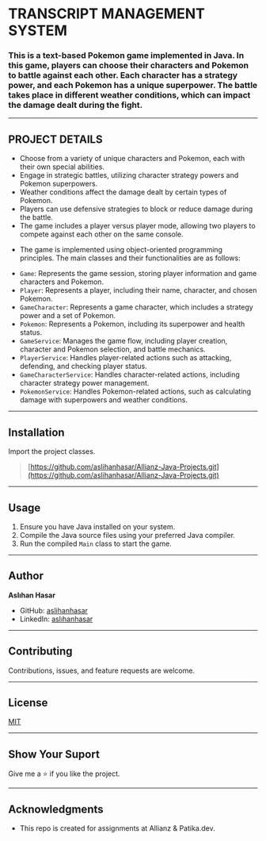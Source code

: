 # TRANSCRIPT MANAGEMENT SYSTEM

### This is a text-based Pokemon game implemented in Java. In this game, players can choose their characters and Pokemon to battle against each other. Each character has a strategy power, and each Pokemon has a unique superpower. The battle takes place in different weather conditions, which can impact the damage dealt during the fight.

---

## PROJECT DETAILS

- Choose from a variety of unique characters and Pokemon, each with their own special abilities.
- Engage in strategic battles, utilizing character strategy powers and Pokemon superpowers.
- Weather conditions affect the damage dealt by certain types of Pokemon.
- Players can use defensive strategies to block or reduce damage during the battle.
- The game includes a player versus player mode, allowing two players to compete against each other on the same console.

* The game is implemented using object-oriented programming principles. The main classes and their functionalities are as follows:

- `Game`: Represents the game session, storing player information and game characters and Pokemon.
- `Player`: Represents a player, including their name, character, and chosen Pokemon.
- `GameCharacter`: Represents a game character, which includes a strategy power and a set of Pokemon.
- `Pokemon`: Represents a Pokemon, including its superpower and health status.
- `GameService`: Manages the game flow, including player creation, character and Pokemon selection, and battle mechanics.
- `PlayerService`: Handles player-related actions such as attacking, defending, and checking player status.
- `GameCharacterService`: Handles character-related actions, including character strategy power management.
- `PokemonService`: Handles Pokemon-related actions, such as calculating damage with superpowers and weather conditions.


---

## Installation

Import the project classes.
> [https://github.com/aslihanhasar/Allianz-Java-Projects.git](https://github.com/aslihanhasar/Allianz-Java-Projects.git)

---

## Usage

1. Ensure you have Java installed on your system.
2. Compile the Java source files using your preferred Java compiler.
3. Run the compiled `Main` class to start the game.
  
---

## Author

**Aslıhan Hasar**

* GitHub: [aslihanhasar](https://github.com/aslihanhasar)
* LinkedIn: [aslıhanhasar](https://www.linkedin.com/in/asl%C4%B1hanhasar
  )

---

## Contributing

Contributions, issues, and feature requests are welcome.

---

## License

[MIT](https://choosealicense.com/licenses/mit/)

---

## Show Your Suport

Give me a &#11088; if you like the project.

---

## Acknowledgments

* This repo is created for assignments at Allianz & Patika.dev.


